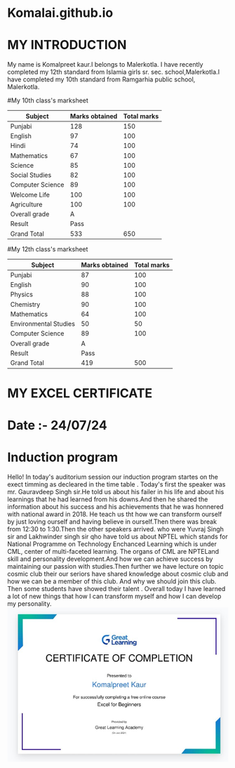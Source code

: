 # Komalai.github.io
# MY INTRODUCTION
My name is Komalpreet kaur.I belongs to Malerkotla. I have recently completed my 12th standard from Islamia girls sr. sec. school,Malerkotla.I have completed my 10th standard from Ramgarhia public school, Malerkotla.


#My 10th class's marksheet 

|Subject| Marks obtained| Total marks|
|-------|---------------|------------|
|Punjabi| 128|150|
|English|97|100|
|Hindi|74|100|
|Mathematics|67|100|
|Science|85|100|
|Social Studies|82|100|
|Computer Science|89|100|
|Welcome Life|100|100|
|Agriculture|100|100|
|Overall grade |A|
|Result|Pass|
|Grand Total|533|650|

#My 12th class's marksheet

|Subject| Marks obtained| Total marks|
|-------|---------------|------------|
|Punjabi| 87|100|
|English|90|100|
|Physics|88|100|
|Chemistry|90|100|
|Mathematics|64|100|
|Environmental Studies|50|50|
|Computer Science| 89|100|
|Overall grade|A|
|Result|Pass|
|Grand Total|419|500|

# MY EXCEL CERTIFICATE 


# Date :- 24/07/24
# Induction program

Hello! In today's auditorium session our induction program startes on the exect timming as decleared in the time table . Today's first the speaker was mr. Gauravdeep Singh sir.He told us about his failer in his life and about his learnings that he had learned from his downs.And then he shared the information about his success and his achievements that he was honnered with national award in 2018. He teach us tht how we can transform ourself by just loving ourself and having believe in ourself.Then there was break from 12:30 to 1:30.Then the other speakers arrived.
who were Yuvraj Singh sir and Lakhwinder
singh sir qho have told us about NPTEL which stands for National Programme on Technology Enchanced Learning which is under CML, center of multi-faceted learning. The organs of CML are NPTELand skill and personality development.And how we can achieve  success by maintaining our passion with studies.Then further we have lecture on topic cosmic club their our seriors have shared knowledge about cosmic club and how we can be a member of this club. And why we should join this club.
Then some students have showed their talent . Overall today I have learned a lot of new things that how I can transform myself and how I can develop my personality.
![alt text](Screenshot_2024_0724_083515.jpg)

